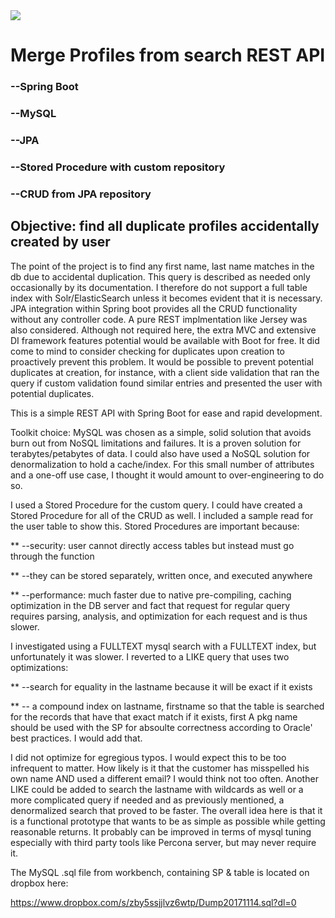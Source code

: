 <img src="https://i.imgur.com/9ZcG1Ev.png" />



# Merge Profiles from search REST API 

### --Spring Boot
### --MySQL
### --JPA
### --Stored Procedure with custom repository
### --CRUD from JPA repository


## Objective:  find all duplicate profiles accidentally created by user

The point of the project is to find any first name, last name matches in the db due to accidental duplication. This query is described as needed only occasionally by its documentation.  I therefore do not support a full table index with Solr/ElasticSearch unless it becomes evident that it is necessary. JPA integration within Spring boot provides all the CRUD functionality without any controller code.  A pure REST implmentation like Jersey was also considered.  Although not required here, the extra MVC and extensive DI framework features potential would be available with Boot for free.
It did come to mind to consider checking for duplicates upon creation to proactively prevent this problem.  It would be possible to prevent potential duplicates at creation, for instance, with a client side validation that ran the query if custom validation found similar entries and presented the user with potential duplicates. 

This is a simple REST API with Spring Boot for ease and rapid development.

Toolkit choice:
MySQL was chosen as a simple, solid solution that avoids burn out from NoSQL limitations and failures. It is a proven solution for terabytes/petabytes of data. I could also have used a NoSQL solution for denormalization to hold a cache/index. For this small number of attributes and a one-off use case, I thought it would amount to over-engineering to do so.

I used a Stored Procedure for the custom 	query.  I could have created a Stored Procedure for all of the CRUD as well.  I included a sample read for the user table to show this.  Stored Procedures are important because:

** --security: user cannot directly access tables but instead must go through the function

** --they can be stored separately, written once, and executed anywhere 

** --performance: much faster due to native pre-compiling, caching optimization in the DB server and fact that request for regular query requires parsing, analysis, and optimization for each request and is thus slower.

I investigated using a FULLTEXT mysql search with a FULLTEXT index, but unfortunately it was slower.  I reverted to a LIKE query that uses two optimizations:

** --search for equality in the lastname because it will be exact if it exists

** -- a compound index on lastname, firstname so that the table is searched for the records that have that exact match if it exists, first
A pkg name should be used with the SP for absoulte correctness according to Oracle' best practices.  I would add that.

I did not optimize for egregious typos.  I would expect this to be too infrequent to matter. How likely is it that the customer has misspelled his own name AND used a different email?  I would think not too often.  Another LIKE could be added to search the lastname with wildcards as well or a more complicated query if needed and as previously mentioned, a denormalized search that proved to be faster.
The overall idea here is that it is a functional prototype that wants to be as simple as possible while getting reasonable returns.  It probably can be improved in terms of mysql tuning especially with third party tools like Percona server, but may never require it.  

The MySQL .sql file from workbench, containing SP & table is located on dropbox here:

https://www.dropbox.com/s/zby5ssjjlvz6wtp/Dump20171114.sql?dl=0


